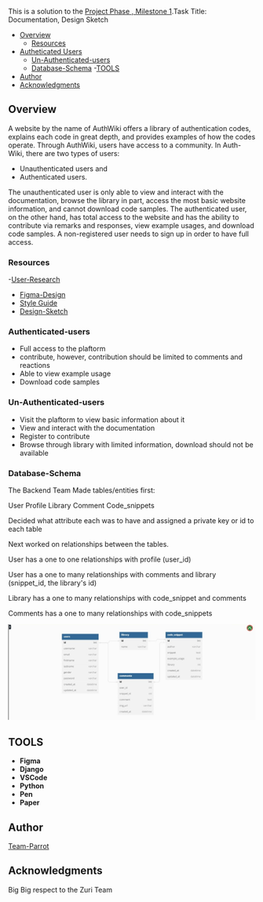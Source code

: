 This is a solution to the [Project Phase , Milestone 1](https://w2pp.zuriboard.com/dashboard/team/148/task/45).Task Title: Documentation, Design Sketch


- [Overview](#overview)
  - [Resources](#Resources)
- [Autheticated Users](#Autheticated-Users)
  - [Un-Authenticated-users](#Un-Authenticated-users) 
  - [Database-Schema](#Database-Schema) 
-[TOOLS](#TOOLS)
- [Author](#Author)
- [Acknowledgments](#Acknowledgments)

## Overview

A website by the name of AuthWiki offers a library of
authentication codes, explains each code in great depth,
and provides examples of how the codes operate.
Through AuthWiki, users have access to a community. In Auth-Wiki,
there are two types of users:
* Unauthenticated users and
* Authenticated users.

The unauthenticated user is only able to view and interact
with the documentation, browse the library in part,
access the most basic website information, and cannot download
code samples. The authenticated user, on the other hand, has
total access to the website and has the ability to contribute
via remarks and responses, view example usages, and download
code samples.
A non-registered user needs to sign up in order to have full access.

### Resources


 -[User-Research](https://www.figma.com/file/LJ5wmuoeKKIy59ENkW4nwM/USER-RESEARCH-(TEAM-PARROT)?node-id=0%3A1&t=iBcPUzWceGbFRBPE-1)
 - [Figma-Design](https://www.figma.com/file/sND8VLhfgWLIyNkJ5jTLeG/Team-Parrot?t=iBcPUzWceGbFRBPE-1)
  - [Style Guide]()
 - [Design-Sketch](https://www.figma.com/file/sND8VLhfgWLIyNkJ5jTLeG/Team-Parrot?node-id=186%3A75&t=tlVN5wBtH8bEtc73-1)




### Authenticated-users
- Full access to the plaftorm
- contribute, however, contribution should be limited to comments and reactions
- Able to view example usage
- Download code samples
### Un-Authenticated-users
- Visit the plaftorm to view basic information about it
- View and interact with the documentation
- Register to contribute
- Browse through library with limited information, download should not be available
### Database-Schema

The Backend Team Made tables/entities first:

User
Profile
Library
Comment
Code_snippets

Decided what attribute each was to have and assigned a private key or id to each table

Next worked on relationships between the tables.

User has a one to one  relationships with profile (user_id)

User has a one to many  relationships with comments and library (snippet_id, the library's id)

Library has a one to many  relationships with code_snippet and comments

Comments has a one to many  relationships with code_snippets

![](./assets//img.jpeg)
## TOOLS

- **Figma**
- **Django**
- **VSCode**
- **Python**
- **Pen**
- **Paper**


## Author

 [Team-Parrot](https://github.com/zuri-training/Auth_wiki-Team-Parrot)

## Acknowledgments

Big Big respect to the Zuri Team